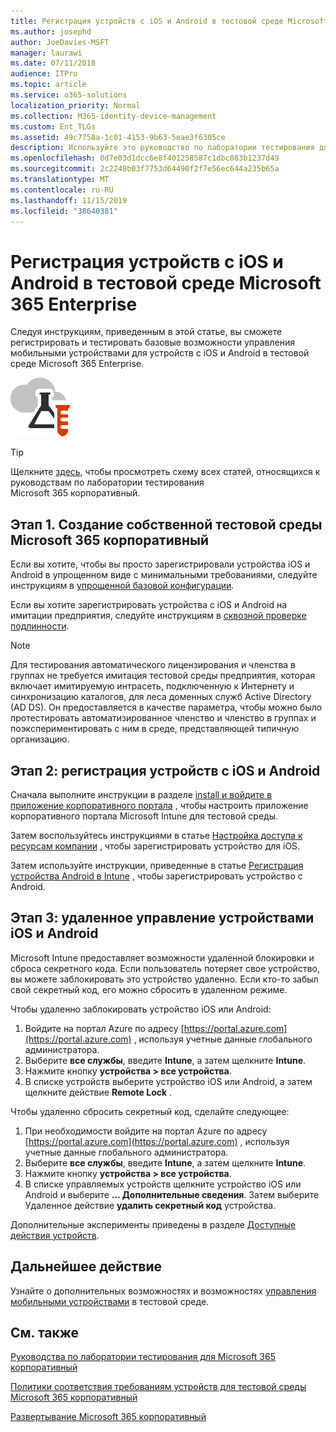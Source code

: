 ```yaml
---
title: Регистрация устройств с iOS и Android в тестовой среде Microsoft 365 Enterprise
ms.author: josephd
author: JoeDavies-MSFT
manager: laurawi
ms.date: 07/11/2018
audience: ITPro
ms.topic: article
ms.service: o365-solutions
localization_priority: Normal
ms.collection: M365-identity-device-management
ms.custom: Ent_TLGs
ms.assetid: 49c7758a-1c01-4153-9b63-5eae3f6305ce
description: Используйте это руководство по лаборатории тестирования для регистрации устройств в тестовой среде Microsoft 365 и удаленного управления ими.
ms.openlocfilehash: 0d7e03d1dcc6e8f401258587c1dbc083b1237d49
ms.sourcegitcommit: 2c2248b03f7753d64490f2f7e56ec644a235b65a
ms.translationtype: MT
ms.contentlocale: ru-RU
ms.lasthandoff: 11/15/2019
ms.locfileid: "38640381"
---
```

# <a name="enroll-ios-and-android-devices-in-your-microsoft-365-enterprise-test-environment"></a>Регистрация устройств с iOS и Android в тестовой среде Microsoft 365 Enterprise

Следуя инструкциям, приведенным в этой статье, вы сможете регистрировать и тестировать базовые возможности управления мобильными устройствами для устройств с iOS и Android в тестовой среде Microsoft 365 Enterprise.

![Руководства по лаборатории тестирования для Microsoft Cloud](media/m365-enterprise-test-lab-guides/cloud-tlg-icon.png)
  
> [!TIP]
> Щелкните [здесь](media/m365-enterprise-test-lab-guides/Microsoft365EnterpriseTLGStack.pdf), чтобы просмотреть схему всех статей, относящихся к руководствам по лаборатории тестирования Microsoft 365 корпоративный.

## <a name="phase-1-build-out-your-microsoft-365-enterprise-test-environment"></a>Этап 1. Создание собственной тестовой среды Microsoft 365 корпоративный

Если вы хотите, чтобы вы просто зарегистрировали устройства iOS и Android в упрощенном виде с минимальными требованиями, следуйте инструкциям в [упрощенной базовой конфигурации](lightweight-base-configuration-microsoft-365-enterprise.md).
  
Если вы хотите зарегистрировать устройства с iOS и Android на имитации предприятия, следуйте инструкциям в [сквозной проверке подлинности](pass-through-auth-m365-ent-test-environment.md).
  
> [!NOTE]
> Для тестирования автоматического лицензирования и членства в группах не требуется имитация тестовой среды предприятия, которая включает имитируемую интрасеть, подключенную к Интернету и синхронизацию каталогов, для леса доменных служб Active Directory (AD DS). Он предоставляется в качестве параметра, чтобы можно было протестировать автоматизированное членство и членство в группах и поэкспериментировать с ним в среде, представляющей типичную организацию. 
>  

## <a name="phase-2-enroll-your-ios-and-android-devices"></a>Этап 2: регистрация устройств с iOS и Android

Сначала выполните инструкции в разделе [install и войдите в приложение корпоративного портала](https://docs.microsoft.com/intune-user-help/install-and-sign-in-to-the-intune-company-portal-app-ios) , чтобы настроить приложение корпоративного портала Microsoft Intune для тестовой среды.

Затем воспользуйтесь инструкциями в статье [Настройка доступа к ресурсам компании](https://docs.microsoft.com/intune-user-help/enroll-your-device-in-intune-ios) , чтобы зарегистрировать устройство для iOS.

Затем используйте инструкции, приведенные в статье [Регистрация устройства Android в Intune](https://docs.microsoft.com/intune-user-help/enroll-your-device-in-intune-android) , чтобы зарегистрировать устройство с Android.

## <a name="phase-3-manage-your-ios-and-android-devices-remotely"></a>Этап 3: удаленное управление устройствами iOS и Android

Microsoft Intune предоставляет возможности удаленной блокировки и сброса секретного кода. Если пользователь потеряет свое устройство, вы можете заблокировать это устройство удаленно. Если кто-то забыл свой секретный код, его можно сбросить в удаленном режиме.
  
Чтобы удаленно заблокировать устройство iOS или Android:

1. Войдите на портал Azure по адресу [https://portal.azure.com](https://portal.azure.com) , используя учетные данные глобального администратора.
2. Выберите **все службы**, введите **Intune**, а затем щелкните **Intune**.
3. Нажмите кнопку **устройства > все устройства**.
4. В списке устройств выберите устройство iOS или Android, а затем щелкните действие **Remote Lock** .

    
Чтобы удаленно сбросить секретный код, сделайте следующее:

1. При необходимости войдите на портал Azure по адресу [https://portal.azure.com](https://portal.azure.com) , используя учетные данные глобального администратора.
2. Выберите **все службы**, введите **Intune**, а затем щелкните **Intune**.
3. Нажмите кнопку **устройства > все устройства**.
4. В списке управляемых устройств щелкните устройство iOS или Android и выберите **... Дополнительные сведения**. Затем выберите Удаленное действие **удалить секретный код** устройства.

Дополнительные эксперименты приведены в разделе [Доступные действия устройств](https://docs.microsoft.com/intune/device-management#available-device-actions).

    
## <a name="next-step"></a>Дальнейшее действие

Узнайте о дополнительных возможностях и возможностях [управления мобильными устройствами](m365-enterprise-test-lab-guides.md#mobile-device-management) в тестовой среде.

## <a name="see-also"></a>См. также

[Руководства по лаборатории тестирования для Microsoft 365 корпоративный](m365-enterprise-test-lab-guides.md)
  
[Политики соответствия требованиям устройств для тестовой среды Microsoft 365 корпоративный](mam-policies-for-your-microsoft-365-enterprise-dev-test-environment.md)
  
[Развертывание Microsoft 365 корпоративный](deploy-microsoft-365-enterprise.md)

